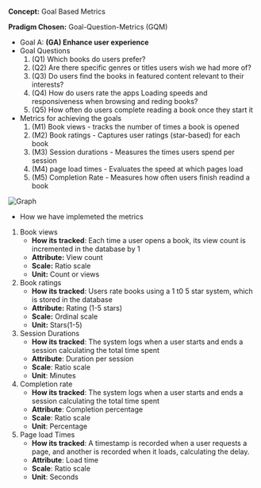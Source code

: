**Concept:** Goal Based Metrics

**Pradigm Chosen:** Goal-Question-Metrics (GQM)

- Goal A: **(GA) Enhance user experience**
- Goal Questions
	1. (Q1) Which books do users prefer?
	2. (Q2) Are there specific genres or titles users wish we had more of?
	3. (Q3) Do users find the books in featured content relevant to their interests?
	4. (Q4) How do users rate the apps Loading speeds and responsiveness when browsing and reding books?
	5. (Q5) How often do users complete reading a book once they start it
- Metrics for achieving the goals
	1. (M1) Book views - tracks the number of times a book is opened
	2. (M2) Book ratings - Captures user ratings (star-based) for each book
	3. (M3) Session durations - Measures the times users spend per session
	4. (M4) page load times - Evaluates the speed at which pages load
	5. (M5) Completion Rate - Measures how often users finish readind a book

![Graph](/md-assets/Rplot.png)

- How we have implemeted the metrics
1. Book views
	- **How its tracked**: Each time a user opens a book, its view count is incremented in the database by 1  
	- **Attribute:** View count 
	- **Scale:** Ratio scale 
	- **Unit:** Count or views
2. Book ratings
	- **How its tracked**: Users rate books using a 1 t0 5 star system, which is stored in the database
	- **Attribute:** Rating (1-5 stars) 
	- **Scale:** Ordinal scale
	- **Unit:** Stars(1-5)
3. Session Durations
   	- **How its tracked**: The system logs when a user starts and ends a session calculating the total time spent
   	- **Attribute**: Duration per session
   	- **Scale**: Ratio scale
   	- **Unit**: Minutes
4. Completion rate
   	- **How its tracked**: The system logs when a user starts and ends a session calculating the total time spent
   	- **Attribute**: Completion percentage
   	- **Scale**: Ratio scale
   	- **Unit**: Percentage
5. Page load Times
	- **How its tracked**: A timestamp is recorded when a user requests a page, and another is recorded when it loads, calculating the delay.
   	- **Attribute**: Load time
   	- **Scale**: Ratio scale
   	- **Unit**: Seconds
   
